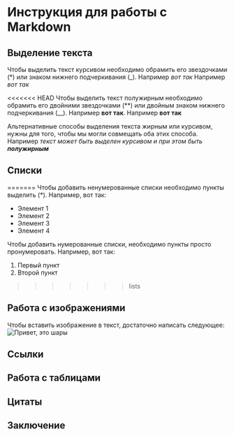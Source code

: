 # Инструкция для работы с Markdown

## Выделение текста

Чтобы выделить текст курсивом необходимо обрамить его звездочками (*) или знаком нижнего подчеркивания (_). Например _вот так_ Например *вот так*

<<<<<<< HEAD
Чтобы выделить текст полужирным необходимо обрамить его двойними звездочками (**) или двойным знаком нижнего подчеркивания (__). Например __вот так__. Например **вот так**

Альтернативные способы выделения текста жирным или курсивом, нужны для того, чтобы мы могли совмещать оба этих способа. Например _текст может быть выделен курсивом и при этом быть **полужирным**_
## Списки
=======
Чтобы добавить ненумерованные списки необходимо пункты выделить (*). Например, вот так:
* Элемент 1
* Элемент 2
* Элемент 3
* Элемент 4

Чтобы добавить нумерованные списки, необходимо пункты просто пронумеровать. Например, вот так:
1. Первый пункт
2. Второй пункт

>>>>>>> lists
## Работа с изображениями 

Чтобы вставить изображение в текст, достаточно написать следующее:
![Привет, это шары](IMG_4350.JPG)

## Ссылки

## Работа с таблицами

## Цитаты

## Заключение